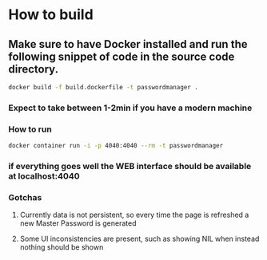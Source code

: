 

# How to build

## **Make sure to have Docker installed** and run the following snippet of code in the source code directory.

``` bash
docker build -f build.dockerfile -t passwordmanager .
```

### Expect to take between 1-2min if you have a modern machine

### How to run

``` bash
docker container run -i -p 4040:4040 --rm -t passwordmanager
```

### if everything goes well the WEB interface should be available at localhost:4040

### Gotchas

1.  Currently data is not persistent, so every time the page is
    refreshed a new Master Password is generated

2.  Some UI inconsistencies are present, such as showing NIL when
    instead nothing should be shown
